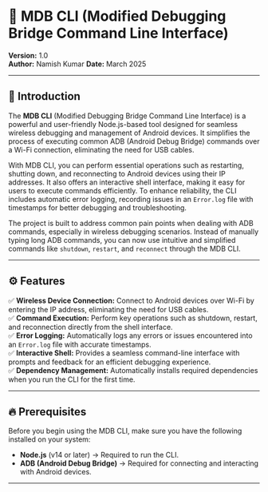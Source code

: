 # 📱 MDB CLI (Modified Debugging Bridge Command Line Interface)

**Version:** 1.0  
**Author:** Namish Kumar
**Date:** March 2025  

---

## 🚀 **Introduction**
The **MDB CLI** (Modified Debugging Bridge Command Line Interface) is a powerful and user-friendly Node.js-based tool designed for seamless wireless debugging and management of Android devices. It simplifies the process of executing common ADB (Android Debug Bridge) commands over a Wi-Fi connection, eliminating the need for USB cables. 

With MDB CLI, you can perform essential operations such as restarting, shutting down, and reconnecting to Android devices using their IP addresses. It also offers an interactive shell interface, making it easy for users to execute commands efficiently. To enhance reliability, the CLI includes automatic error logging, recording issues in an `Error.log` file with timestamps for better debugging and troubleshooting.

The project is built to address common pain points when dealing with ADB commands, especially in wireless debugging scenarios. Instead of manually typing long ADB commands, you can now use intuitive and simplified commands like `shutdown`, `restart`, and `reconnect` through the MDB CLI.

---

## ⚙️ **Features**
✅ **Wireless Device Connection:** Connect to Android devices over Wi-Fi by entering the IP address, eliminating the need for USB cables.  
✅ **Command Execution:** Perform key operations such as shutdown, restart, and reconnection directly from the shell interface.  
✅ **Error Logging:** Automatically logs any errors or issues encountered into an `Error.log` file with accurate timestamps.  
✅ **Interactive Shell:** Provides a seamless command-line interface with prompts and feedback for an efficient debugging experience.  
✅ **Dependency Management:** Automatically installs required dependencies when you run the CLI for the first time.  

---

## 🔥 **Prerequisites**
Before you begin using the MDB CLI, make sure you have the following installed on your system:
- **Node.js** (v14 or later) → Required to run the CLI.  
- **ADB (Android Debug Bridge)** → Required for connecting and interacting with Android devices.
---